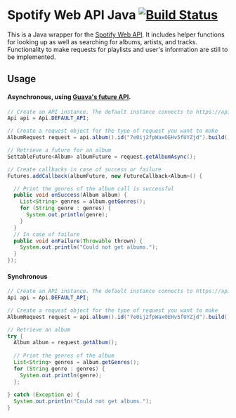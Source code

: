 Spotify Web API Java [![Build Status](https://travis-ci.org/thelinmichael/spotify-web-api-java.svg?token=8zHBtRMhPg5xwzh4iTuo&branch=master)](https://travis-ci.org/thelinmichael/spotify-web-api-java)
==================
This is a Java wrapper for the [Spotify Web API](https://developer.spotify.com/spotify-web-api/). It includes helper functions for looking up as well as searching for albums, artists, and tracks. Functionality to make requests for playlists and user's information are still to be implemented.

## Usage

#### Asynchronous, using [Guava's future API](https://code.google.com/p/guava-libraries/wiki/ListenableFutureExplained).

```java
// Create an API instance. The default instance connects to https://api.spotify.com/.
Api api = Api.DEFAULT_API; 

// Create a request object for the type of request you want to make
AlbumRequest request = api.album().id("7e0ij2fpWaxOEHv5fUYZjd").build();

// Retrieve a future for an album
SettableFuture<Album> albumFuture = request.getAlbumAsync();

// Create callbacks in case of success or failure
Futures.addCallback(albumFuture, new FutureCallback<Album>() {

  // Print the genres of the album call is successful
  public void onSuccess(Album album) {
    List<String> genres = album.getGenres(); 
    for (String genre : genres) {
      System.out.println(genre);
    }
  }
  // In case of failure
  public void onFailure(Throwable thrown) {
    System.out.println("Could not get albums.");
  }
});
```

#### Synchronous 
```java
// Create an API instance. The default instance connects to https://api.spotify.com/.
Api api = Api.DEFAULT_API; 

// Create a request object for the type of request you want to make
AlbumRequest request = api.album().id("7e0ij2fpWaxOEHv5fUYZjd").build();

// Retrieve an album
try {
  Album album = request.getAlbum();
  
  // Print the genres of the album
  List<String> genres = album.getGenres(); 
  for (String genre : genres) {
    System.out.println(genre);
  };
  
} catch (Exception e) {
  System.out.println("Could not get albums.");
}
```
